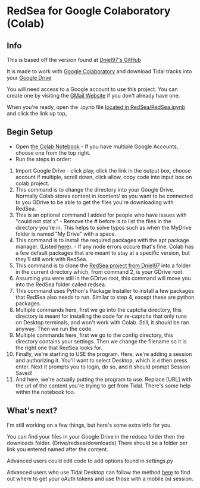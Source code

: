 # RedSea for Google Colaboratory (Colab)

## Info
This is based off the version found at [Dniel97's GitHub](https://github.com/Dniel97/redsea)

It is made to work with [Google Colaboratory](https://colab.google.com/) and download Tidal tracks into your [Google Drive](https://drive.google.com/)

You will need access to a Google account to use this project. You can create one by visiting the [GMail Website](https://www.gmail.com/) if you don't already have one.

When you're ready, open the .ipynb file [located in RedSea/RedSea.ipynb](https://github.com/burntscarr/RedSea/blob/main/RedSea.ipynb) and click the link up top[.](https://colab.research.google.com/github/burntscarr/RedSea/blob/main/RedSea.ipynb)

## Begin Setup
* Open [the Colab Notebook](https://colab.research.google.com/github/burntscarr/RedSea/blob/main/RedSea.ipynb) - If you have multiple Google Accounts, choose one from the top right.
* Run the steps in order:
1. Import Google Drive - click play, click the link in the output box, choose account if multiple, scroll down, click allow, copy code into input box on colab project.
2. This command is to change the directory into your Google Drive. Normally Colab stores content in /content/ so you want to be connected to you GDrive to be able to get the files you're downloading with RedSea.
3. This is an optional command I added for people who have issues with "could not stat x" - Remove the # before ls to list the files in the directory you're in. This helps to solve typos such as when the MyDrive folder is named "My Drive" with a space.
4. This command is to install the required packages with the apt package manager. (Listed [here](https://github.com/Dniel97/RedSea/wiki/Installation---Update-Guide#linux-1)). - If any node errors occure that's fine. Colab has a few default packages that are meant to stay at a specific version, but they'll still work with RedSea.
5. This command is to clone the [RedSea project from Dniel97](https://github.com/Dniel97/redsea) into a folder in the current directory which, from command 2, is your GDrive root.
6. Assuming you were still in the GDrive root, this command will move you into the RedSea folder called redsea.
7. This command uses Python's Package Installer to install a few packages that RedSea also needs to run. Similar to step 4, except these are python packages.
8. Multiple commands here, first we go into the captcha directory, this directory is meant for installing the code for re-captcha that only runs on Desktop terminals, and won't work with Colab. Still, it should be ran anyway. Then we run the code.
9. Multiple commands here, first we go to the config directory, this directory contains your settings. Then we change the filename so it is the right one that RedSea looks for.
10. Finally, we're starting to USE the program. Here, we're adding a session and authorizing it. You'll want to select Desktop, which is ```d``` then press enter. Next it prompts you to login, do so, and it should prompt Session Saved!
11. And here, we're actually putting the program to use. Replace [URL] with the url of the content you're trying to get from Tidal. There's some help within the notebook too.

## What's next?
I'm still working on a few things, but here's some extra info for you.

You can find your files in your Google Drive in the redsea folder then the downloads folder. (Drive/redsea/downloads) There should be a folder per link you entered named after the content.

Advanced users could edit code to add options found in settings.py

Advanced users who use Tidal Desktop can follow the method [here]() to find out where to get your oAuth tokens and use those with a mobile (```m```) session.
